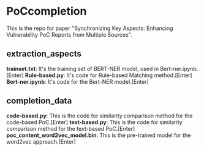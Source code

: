 # PoCcompletion

This is the repo for paper "Synchronizing Key Aspects: Enhancing Vulnerability PoC Reports from Multiple Sources".

## extraction_aspects

**trainset.txt**: It's the training set of BERT-NER model, used in Bert-ner.ipynb.[Enter]
**Rule-based.py**: It's code for Rule-based Matching method.[Enter]
**Bert-ner.ipynb**: It's code for the Bert-NER model.[Enter]

## completion_data

**code-based.py**: This is the code for similarity comparison method for the code-based PoC.[Enter]
**text-based.py**: This is the code for similarity comparison method for the text-based PoC.[Enter]
**poc_content_word2vec_model.bin**: This is the pre-trained model for the word2vec approach.[Enter]
